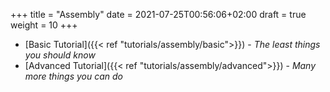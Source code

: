 +++
title = "Assembly"
date = 2021-07-25T00:56:06+02:00
draft = true
weight = 10
+++

- [Basic Tutorial]({{< ref "tutorials/assembly/basic">}}) - *The least things you should know*
- [Advanced Tutorial]({{< ref "tutorials/assembly/advanced">}}) - *Many more things you can do*
